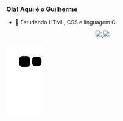 ### Olá! Aqui é o Guilherme

- 🌱 Estudando HTML, CSS e linguagem C.

<div align="center">
  <a href="https://github.com/Guilhermefls">
  <img height="180em" src="https://github-readme-stats.vercel.app/api?username=Guilhermefls&show_icons=true&theme=algolia&include_all_commits=true&count_private=true"/>
  <img height="180em" src="https://github-readme-stats.vercel.app/api/top-langs/?username=Guilhermefls&layout=compact&langs_count=7&theme=algolia"/>
</div>

  ![Snake animation](https://github.com/Guilhermefls/Guilhermefls/blob/output/github-contribution-grid-snake.svg)
